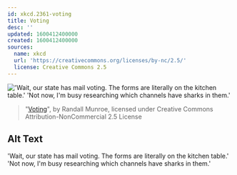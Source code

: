 ```yaml
---
id: xkcd.2361-voting
title: Voting
desc: ''
updated: 1600412400000
created: 1600412400000
sources:
  name: xkcd
  url: 'https://creativecommons.org/licenses/by-nc/2.5/'
  license: Creative Commons 2.5
---
```

!['Wait, our state has mail voting. The forms are literally on the kitchen table.' 'Not now, I'm busy researching which channels have sharks in them.'](https://imgs.xkcd.com/comics/voting.png)
> "[Voting](https://xkcd.com/2361/)", by Randall Munroe, licensed under Creative Commons Attribution-NonCommercial 2.5 License

## Alt Text
'Wait, our state has mail voting. The forms are literally on the kitchen table.' 'Not now, I'm busy researching which channels have sharks in them.'
